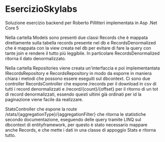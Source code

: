 # EsercizioSkylabs
Soluzione esercizio backend per Roberto Pillitteri implementata in Asp .Net Core 5

Nella cartella Models sono presenti due classi Records che è mappata direttamente sulla tabella records presente nel db e RecordsDenormalized che è mappata con la view
creata nel db per evitare di fare la query con tante join e rendere il tutto più leggibile. In particolare RecordsDenormalized ritorna il dato denormalizzato.

Nella cartella Repositories viene creata un'interfaccia e poi implementantata IRecordsRepository e RecordsRepository in modo da esporre in maniera chiara i metodi che possono
essere eseguiti sul dbcontext.
Ci sono due controller RecordsController che espone /records per il download in csv di tutti i record denormalizzati e /record/{count}/{offset} per il ritorno di un tot di record
denormalizzati, essendo questi ultimi già ordinati per id la paginazione viene facile da realizzare.

StatsController che espone la route /stats/{aggregationType}/{aggregationFilter} che ritorna le statistiche secondo documentazione, eseguendo delle query tramite LINQ sul dbcontext
di entityframework, per questo è stato necessario mappare anche Records, e che mette i dati in una classe di appoggio Stats e ritorna tutto.

